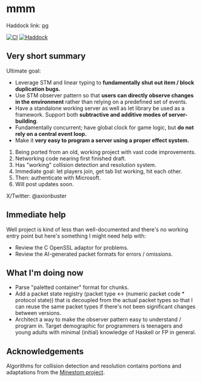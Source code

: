 # mmm

Haddock link: [pg]

[![CI](https://github.com/axionbuster/mmm/actions/workflows/ci.yml/badge.svg)](https://github.com/axionbuster/mmm/actions/workflows/ci.yml)
[![Haddock](https://img.shields.io/badge/Haddock-Documentation-blue)](https://axionbuster.github.io/mmm/)

## Very short summary

Ultimate goal:

- Leverage STM and linear typing to __fundamentally shut out item / block duplication bugs.__
- Use STM observer pattern so that __users can directly observe changes in the environment__ rather than relying on a predefined set of events.
- Have a standalone working server as well as let library be used as a framework. Support both __subtractive and additive modes of server-building__.
- Fundamentally concurrent; have global clock for game logic, but __do not rely on a central event loop.__
- Make it __very easy to program a server using a proper effect system.__

1. Being ported from an old, working project with vast code improvements.
2. Networking code nearing first finished draft.
3. Has "working" collision detection and resolution system.
4. Immediate goal: let players join, get tab list working, hit each other.
5. Then: authenticate with Microsoft.
6. Will post updates soon.

X/Twitter: @axionbuster

## Immediate help

Well project is kind of less than well-documented and there's no working entry point but here's something I might need help with:

- Review the C OpenSSL adaptor for problems.
- Review the AI-generated packet formats for errors / omissions.

## What I'm doing now

- Parse "paletted container" format for chunks.
- Add a packet state registry (packet type <-> (numeric packet code * protocol state))
  that is decoupled from the actual packet types so that I can reuse the same packet types if there's not been significant changes between versions.
- Architect a way to make the observer pattern easy to understand / program in.
  Target demographic for programmers is teenagers and young adults with minimal (initial) knowledge of Haskell or FP in general.

## Acknowledgements

Algorithms for collision detection and resolution contains portions and adaptations from the [Minestom project](https://github.com/Minestom/Minestom).

[pg]: https://axionbuster.github.io/mmm
